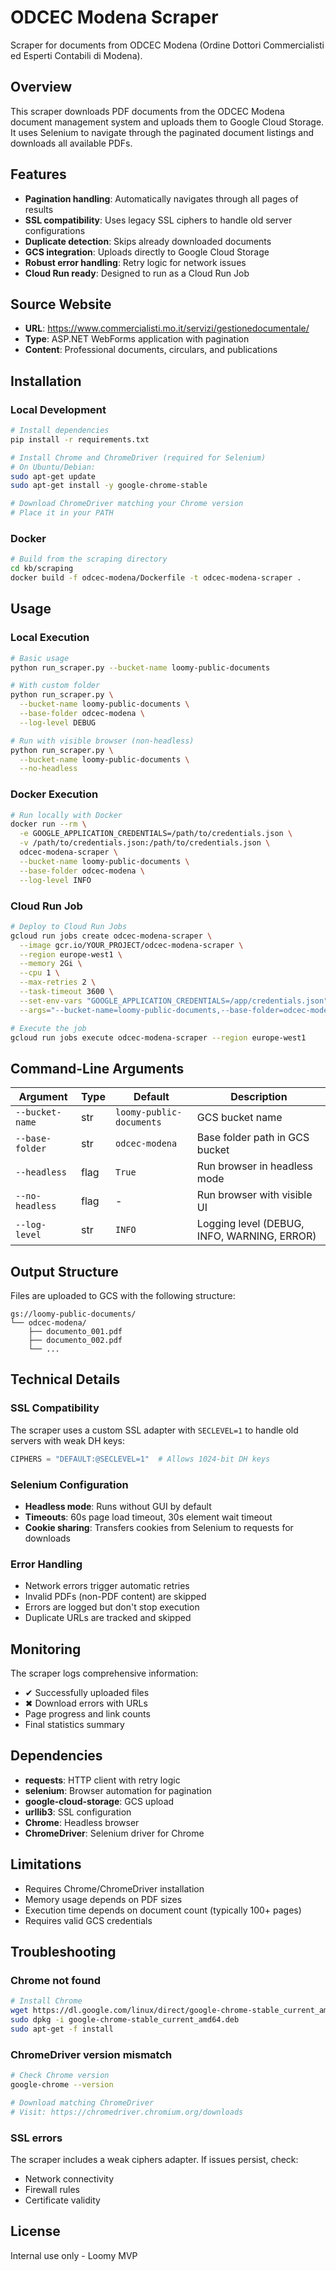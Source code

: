 # ODCEC Modena Scraper

Scraper for documents from ODCEC Modena (Ordine Dottori Commercialisti ed Esperti Contabili di Modena).

## Overview

This scraper downloads PDF documents from the ODCEC Modena document management system and uploads them to Google Cloud Storage. It uses Selenium to navigate through the paginated document listings and downloads all available PDFs.

## Features

- **Pagination handling**: Automatically navigates through all pages of results
- **SSL compatibility**: Uses legacy SSL ciphers to handle old server configurations
- **Duplicate detection**: Skips already downloaded documents
- **GCS integration**: Uploads directly to Google Cloud Storage
- **Robust error handling**: Retry logic for network issues
- **Cloud Run ready**: Designed to run as a Cloud Run Job

## Source Website

- **URL**: https://www.commercialisti.mo.it/servizi/gestionedocumentale/
- **Type**: ASP.NET WebForms application with pagination
- **Content**: Professional documents, circulars, and publications

## Installation

### Local Development

```bash
# Install dependencies
pip install -r requirements.txt

# Install Chrome and ChromeDriver (required for Selenium)
# On Ubuntu/Debian:
sudo apt-get update
sudo apt-get install -y google-chrome-stable

# Download ChromeDriver matching your Chrome version
# Place it in your PATH
```

### Docker

```bash
# Build from the scraping directory
cd kb/scraping
docker build -f odcec-modena/Dockerfile -t odcec-modena-scraper .
```

## Usage

### Local Execution

```bash
# Basic usage
python run_scraper.py --bucket-name loomy-public-documents

# With custom folder
python run_scraper.py \
  --bucket-name loomy-public-documents \
  --base-folder odcec-modena \
  --log-level DEBUG

# Run with visible browser (non-headless)
python run_scraper.py \
  --bucket-name loomy-public-documents \
  --no-headless
```

### Docker Execution

```bash
# Run locally with Docker
docker run --rm \
  -e GOOGLE_APPLICATION_CREDENTIALS=/path/to/credentials.json \
  -v /path/to/credentials.json:/path/to/credentials.json \
  odcec-modena-scraper \
  --bucket-name loomy-public-documents \
  --base-folder odcec-modena \
  --log-level INFO
```

### Cloud Run Job

```bash
# Deploy to Cloud Run Jobs
gcloud run jobs create odcec-modena-scraper \
  --image gcr.io/YOUR_PROJECT/odcec-modena-scraper \
  --region europe-west1 \
  --memory 2Gi \
  --cpu 1 \
  --max-retries 2 \
  --task-timeout 3600 \
  --set-env-vars "GOOGLE_APPLICATION_CREDENTIALS=/app/credentials.json" \
  --args="--bucket-name=loomy-public-documents,--base-folder=odcec-modena,--log-level=INFO"

# Execute the job
gcloud run jobs execute odcec-modena-scraper --region europe-west1
```

## Command-Line Arguments

| Argument | Type | Default | Description |
|----------|------|---------|-------------|
| `--bucket-name` | str | `loomy-public-documents` | GCS bucket name |
| `--base-folder` | str | `odcec-modena` | Base folder path in GCS bucket |
| `--headless` | flag | `True` | Run browser in headless mode |
| `--no-headless` | flag | - | Run browser with visible UI |
| `--log-level` | str | `INFO` | Logging level (DEBUG, INFO, WARNING, ERROR) |

## Output Structure

Files are uploaded to GCS with the following structure:

```
gs://loomy-public-documents/
└── odcec-modena/
    ├── documento_001.pdf
    ├── documento_002.pdf
    └── ...
```

## Technical Details

### SSL Compatibility

The scraper uses a custom SSL adapter with `SECLEVEL=1` to handle old servers with weak DH keys:

```python
CIPHERS = "DEFAULT:@SECLEVEL=1"  # Allows 1024-bit DH keys
```

### Selenium Configuration

- **Headless mode**: Runs without GUI by default
- **Timeouts**: 60s page load timeout, 30s element wait timeout
- **Cookie sharing**: Transfers cookies from Selenium to requests for downloads

### Error Handling

- Network errors trigger automatic retries
- Invalid PDFs (non-PDF content) are skipped
- Errors are logged but don't stop execution
- Duplicate URLs are tracked and skipped

## Monitoring

The scraper logs comprehensive information:

- ✔ Successfully uploaded files
- ✖ Download errors with URLs
- Page progress and link counts
- Final statistics summary

## Dependencies

- **requests**: HTTP client with retry logic
- **selenium**: Browser automation for pagination
- **google-cloud-storage**: GCS upload
- **urllib3**: SSL configuration
- **Chrome**: Headless browser
- **ChromeDriver**: Selenium driver for Chrome

## Limitations

- Requires Chrome/ChromeDriver installation
- Memory usage depends on PDF sizes
- Execution time depends on document count (typically 100+ pages)
- Requires valid GCS credentials

## Troubleshooting

### Chrome not found
```bash
# Install Chrome
wget https://dl.google.com/linux/direct/google-chrome-stable_current_amd64.deb
sudo dpkg -i google-chrome-stable_current_amd64.deb
sudo apt-get -f install
```

### ChromeDriver version mismatch
```bash
# Check Chrome version
google-chrome --version

# Download matching ChromeDriver
# Visit: https://chromedriver.chromium.org/downloads
```

### SSL errors
The scraper includes a weak ciphers adapter. If issues persist, check:
- Network connectivity
- Firewall rules
- Certificate validity

## License

Internal use only - Loomy MVP
